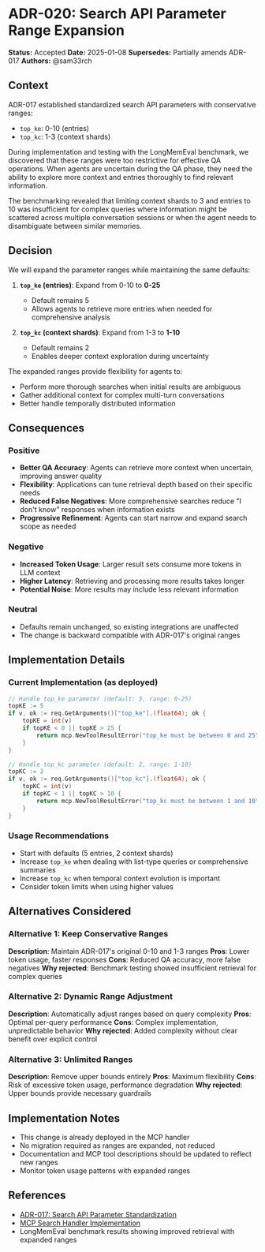 # ADR-020: Search API Parameter Range Expansion

**Status:** Accepted
**Date:** 2025-01-08
**Supersedes:** Partially amends ADR-017
**Authors:** @sam33rch

## Context

ADR-017 established standardized search API parameters with conservative ranges:
- `top_ke`: 0-10 (entries)
- `top_kc`: 1-3 (context shards)

During implementation and testing with the LongMemEval benchmark, we discovered that these ranges were too restrictive for effective QA operations. When agents are uncertain during the QA phase, they need the ability to explore more context and entries thoroughly to find relevant information.

The benchmarking revealed that limiting context shards to 3 and entries to 10 was insufficient for complex queries where information might be scattered across multiple conversation sessions or when the agent needs to disambiguate between similar memories.

## Decision

We will expand the parameter ranges while maintaining the same defaults:

1. **`top_ke` (entries)**: Expand from 0-10 to **0-25**
   - Default remains 5
   - Allows agents to retrieve more entries when needed for comprehensive analysis

2. **`top_kc` (context shards)**: Expand from 1-3 to **1-10**
   - Default remains 2
   - Enables deeper context exploration during uncertainty

The expanded ranges provide flexibility for agents to:
- Perform more thorough searches when initial results are ambiguous
- Gather additional context for complex multi-turn conversations
- Better handle temporally distributed information

## Consequences

### Positive
- **Better QA Accuracy**: Agents can retrieve more context when uncertain, improving answer quality
- **Flexibility**: Applications can tune retrieval depth based on their specific needs
- **Reduced False Negatives**: More comprehensive searches reduce "I don't know" responses when information exists
- **Progressive Refinement**: Agents can start narrow and expand search scope as needed

### Negative
- **Increased Token Usage**: Larger result sets consume more tokens in LLM context
- **Higher Latency**: Retrieving and processing more results takes longer
- **Potential Noise**: More results may include less relevant information

### Neutral
- Defaults remain unchanged, so existing integrations are unaffected
- The change is backward compatible with ADR-017's original ranges

## Implementation Details

### Current Implementation (as deployed)
```go
// Handle top_ke parameter (default: 5, range: 0-25)
topKE := 5
if v, ok := req.GetArguments()["top_ke"].(float64); ok {
    topKE = int(v)
    if topKE < 0 || topKE > 25 {
        return mcp.NewToolResultError("top_ke must be between 0 and 25"), nil
    }
}

// Handle top_kc parameter (default: 2, range: 1-10)
topKC := 2
if v, ok := req.GetArguments()["top_kc"].(float64); ok {
    topKC = int(v)
    if topKC < 1 || topKC > 10 {
        return mcp.NewToolResultError("top_kc must be between 1 and 10"), nil
    }
}
```

### Usage Recommendations
- Start with defaults (5 entries, 2 context shards)
- Increase `top_ke` when dealing with list-type queries or comprehensive summaries
- Increase `top_kc` when temporal context evolution is important
- Consider token limits when using higher values

## Alternatives Considered

### Alternative 1: Keep Conservative Ranges
**Description**: Maintain ADR-017's original 0-10 and 1-3 ranges
**Pros**: Lower token usage, faster responses
**Cons**: Reduced QA accuracy, more false negatives
**Why rejected**: Benchmark testing showed insufficient retrieval for complex queries

### Alternative 2: Dynamic Range Adjustment
**Description**: Automatically adjust ranges based on query complexity
**Pros**: Optimal per-query performance
**Cons**: Complex implementation, unpredictable behavior
**Why rejected**: Added complexity without clear benefit over explicit control

### Alternative 3: Unlimited Ranges
**Description**: Remove upper bounds entirely
**Pros**: Maximum flexibility
**Cons**: Risk of excessive token usage, performance degradation
**Why rejected**: Upper bounds provide necessary guardrails

## Implementation Notes

- This change is already deployed in the MCP handler
- No migration required as ranges are expanded, not reduced
- Documentation and MCP tool descriptions should be updated to reflect new ranges
- Monitor token usage patterns with expanded ranges

## References
- [ADR-017: Search API Parameter Standardization](./017-search-api-improvements.md)
- [MCP Search Handler Implementation](../../mcp/internal/handlers/search_handler.go)
- LongMemEval benchmark results showing improved retrieval with expanded ranges
